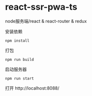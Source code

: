 # react-ssr-pwa-ts
node服务端/react &amp; react-router &amp; redux

安装依赖

    npm install
    
打包

    npm run build
    
启动服务器

    npm run start
    
打开 http://localhost:8088/
